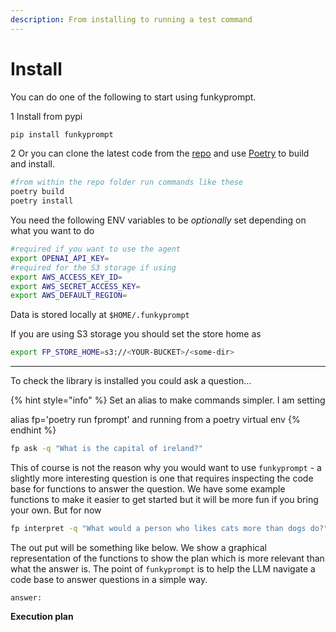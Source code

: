 ```yaml
---
description: From installing to running a test command
---
```


# Install

You can do one of the following to start using funkyprompt.

1 Install from pypi

```bash
pip install funkyprompt
```

2 Or you can clone the latest code from the [repo](https://github.com/mr-saoirse/funkyprompt) and use [Poetry](https://python-poetry.org/) to build and install.&#x20;

```bash
#from within the repo folder run commands like these
poetry build
poetry install
```

You need the following ENV variables to be _optionally_ set depending on what you want to do

```bash
#required if you want to use the agent
export OPENAI_API_KEY=
#required for the S3 storage if using
export AWS_ACCESS_KEY_ID=
export AWS_SECRET_ACCESS_KEY= 
export AWS_DEFAULT_REGION=
```

Data is stored locally at `$HOME/.funkyprompt`&#x20;

If you are using S3 storage you should set the store home as

```bash
export FP_STORE_HOME=s3://<YOUR-BUCKET>/<some-dir>
```

***

To check the library is installed you could ask a question...

{% hint style="info" %}
Set an alias to make commands simpler. I am setting&#x20;

alias fp='poetry run fprompt' and running from a poetry virtual env
{% endhint %}

```bash
fp ask -q "What is the capital of ireland?"
```

This of course is not the reason why you would want to use `funkyprompt` - a slightly more interesting question is one that requires inspecting the code base for functions to answer the question. We have some example functions to make it easier to get started but it will be more fun if you bring your own. But for now

```bash
fp interpret -q "What would a person who likes cats more than dogs do?"
```

The out put will be something like below. We show a graphical representation of the functions to show the plan which is more relevant than what the answer is. The point of `funkyprompt` is to help the LLM navigate a code base to answer questions in a simple way.

```
answer: 
```

**Execution plan**

